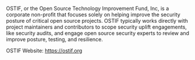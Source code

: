 OSTIF, or the Open Source Technology Improvement Fund, Inc, is a corporate non-profit that focuses solely on helping improve the security posture of critical open source projects. OSTIF typically works directly with project maintainers and contributors to scope security uplift engagements, like security audits, and engage open source security experts to review and improve posture, testing, and resilience. 

OSTIF Website: https://ostif.org


